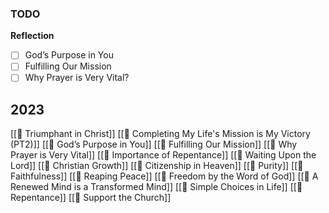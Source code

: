 ### TODO
**Reflection**
- [ ] God’s Purpose in You
- [ ] Fulfilling Our Mission
- [ ] Why Prayer is Very Vital?

## 2023
[[📝 Triumphant in Christ]]
[[📝 Completing My Life's Mission is My Victory (PT2)]]
[[📝 God’s Purpose in You]]
[[📝 Fulfilling Our Mission]]
[[📝 Why Prayer is Very Vital]]
[[📝 Importance of Repentance]]
[[📝 Waiting Upon the Lord]]
[[📝 Christian Growth]]
[[📝 Citizenship in Heaven]]
[[📝 Purity]]
[[📝 Faithfulness]]
[[📝 Reaping Peace]]
[[📝 Freedom by the Word of God]]
[[📝 A Renewed Mind is a Transformed Mind]]
[[📝 Simple Choices in Life]]
[[📝 Repentance]]
[[📝 Support the Church]]
